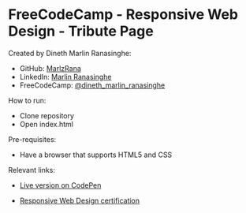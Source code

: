 # FreeCodeCamp - Responsive Web Design - Tribute Page

Created by Dineth Marlin Ranasinghe:

- GitHub: <a href="https://github.com/MarlzRana" target="_blank">MarlzRana</a>
- LinkedIn: <a href="https://www.linkedin.com/in/dineth-marlin-ranasinghe/" target="_blank">Marlin Ranasinghe</a>
- FreeCodeCamp: <a href="https://www.freecodecamp.org/Dineth_Marlin_Ranasinghe" target="_blank">@dineth_marlin_ranasinghe</a>

How to run:

- Clone repository
- Open index.html

Pre-requisites:

- Have a browser that supports HTML5 and CSS

Relevant links:

- <a href="https://codepen.io/marlzrana/full/JjrKXJN" target="_blank">Live version on CodePen</a>

- <a href="https://www.freecodecamp.org/certification/Dineth_Marlin_Ranasinghe/responsive-web-design" target="_blank">Responsive Web Design certification</a>
